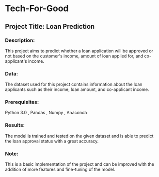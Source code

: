 # Tech-For-Good

## Project Title: Loan Prediction
### Description:
This project aims to predict whether a loan application will be approved or not based on the customer's income, amount of loan applied for, and co-applicant's income.

### Data:
The dataset used for this project contains information about the loan applicants such as their income, loan amount, and co-applicant income.

### Prerequisites:
Python 3.0 ,
Pandas ,
Numpy ,
Anaconda

### Results:
The model is trained and tested on the given dataset and is able to predict the loan approval status with a great accuracy.

### Note:
This is a basic implementation of the project and can be improved with the addition of more features and fine-tuning of the model.
